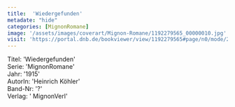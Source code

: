 ```yaml
---
title:  'Wiedergefunden'
metadate: "hide"
categories: [MignonRomane]
image: '/assets/images/coverart/Mignon-Romane/1192279565_00000010.jpg'
visit: 'https://portal.dnb.de/bookviewer/view/1192279565#page/n0/mode/2up'
---
```

Titel: 'Wiedergefunden' <br>
Serie: 'MignonRomane' <br>
Jahr: '1915' <br>
AutorIn: 'Heinrich Köhler' <br>
Band-Nr: '?' <br>
Verlag: ' MignonVerl'